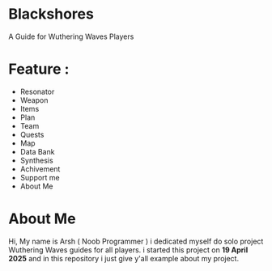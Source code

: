 # Blackshores

A Guide for Wuthering Waves Players

# Feature : 
- Resonator
- Weapon
- Items
- Plan
- Team
- Quests
- Map
- Data Bank
- Synthesis
- Achivement
- Support me
- About Me

# About Me

Hi, My name is Arsh ( Noob Programmer ) i dedicated myself do solo project Wuthering Waves guides for all players. 
i started this project on **19 April 2025** and in this repository i just give y'all example about my project.

